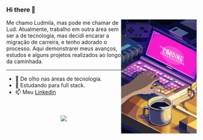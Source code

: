 ### Hi there 👋
 
  <img src="https://github.com/ludmilaalvespinto/ludmilaalvespinto/blob/main/estudos.gif" min-width="200px" max width="200px" width="200px" align="right" alt="Computador">
 
 <p align = "left">
  Me chamo Ludmila, mas pode me chamar de Lud. 
  Atualmente, trabalho em outra área sem ser a de tecnologia, 
  mas decidi encarar a migração de carreira, e tenho adorado o processo. 
  Aqui demonstrarei meus avanços, estudos e alguns projetos realizados ao longo da caminhada. 
 </p>

  ---
 
- 🔭 De olho nas áreas de tecnologia. 
- 🌱 Estudando para full stack. 
- 📫 Meu [Linkedin](https://www.linkedin.com/in/ludmilaalvespinto/)
<br>
 <p align = "center">
 <a href - "https://github.com/anuraghazra/github-readme-stats">
 <img align = "center" src = "https://github-readme-stats.vercel.app/api/top-langs/?username=ludmilaalvespinto&show_icons=true&layout=compact&theme=dark"/>
 </a>
 </p>




















